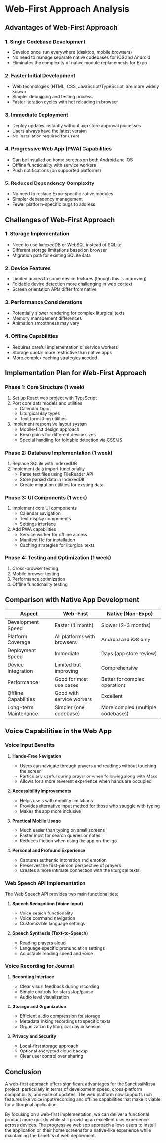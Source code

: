 # Web-First Approach Analysis

## Advantages of Web-First Approach

### 1. Single Codebase Development
- Develop once, run everywhere (desktop, mobile browsers)
- No need to manage separate native codebases for iOS and Android
- Eliminates the complexity of native module replacements for Expo

### 2. Faster Initial Development
- Web technologies (HTML, CSS, JavaScript/TypeScript) are more widely known
- Simpler debugging and testing process
- Faster iteration cycles with hot reloading in browser

### 3. Immediate Deployment
- Deploy updates instantly without app store approval processes
- Users always have the latest version
- No installation required for users

### 4. Progressive Web App (PWA) Capabilities
- Can be installed on home screens on both Android and iOS
- Offline functionality with service workers
- Push notifications (on supported platforms)

### 5. Reduced Dependency Complexity
- No need to replace Expo-specific native modules
- Simpler dependency management
- Fewer platform-specific bugs to address

## Challenges of Web-First Approach

### 1. Storage Implementation
- Need to use IndexedDB or WebSQL instead of SQLite
- Different storage limitations based on browser
- Migration path for existing SQLite data

### 2. Device Features
- Limited access to some device features (though this is improving)
- Foldable device detection more challenging in web context
- Screen orientation APIs differ from native

### 3. Performance Considerations
- Potentially slower rendering for complex liturgical texts
- Memory management differences
- Animation smoothness may vary

### 4. Offline Capabilities
- Requires careful implementation of service workers
- Storage quotas more restrictive than native apps
- More complex caching strategies needed

## Implementation Plan for Web-First Approach

### Phase 1: Core Structure (1 week)
1. Set up React web project with TypeScript
2. Port core data models and utilities
   - Calendar logic
   - Liturgical day types
   - Text formatting utilities
3. Implement responsive layout system
   - Mobile-first design approach
   - Breakpoints for different device sizes
   - Special handling for foldable detection via CSS/JS

### Phase 2: Database Implementation (1 week)
1. Replace SQLite with IndexedDB
2. Implement data import functionality
   - Parse text files using FileReader API
   - Store parsed data in IndexedDB
   - Create migration utilities for existing data

### Phase 3: UI Components (1 week)
1. Implement core UI components
   - Calendar navigation
   - Text display components
   - Settings interface
2. Add PWA capabilities
   - Service worker for offline access
   - Manifest file for installation
   - Caching strategies for liturgical texts

### Phase 4: Testing and Optimization (1 week)
1. Cross-browser testing
2. Mobile browser testing
3. Performance optimization
4. Offline functionality testing

## Comparison with Native App Development

| Aspect | Web-First | Native (Non-Expo) |
|--------|-----------|-------------------|
| Development Speed | Faster (1 month) | Slower (2-3 months) |
| Platform Coverage | All platforms with browsers | Android and iOS only |
| Deployment Speed | Immediate | Days (app store review) |
| Device Integration | Limited but improving | Comprehensive |
| Performance | Good for most use cases | Better for complex operations |
| Offline Capabilities | Good with service workers | Excellent |
| Long-term Maintenance | Simpler (one codebase) | More complex (multiple codebases) |

## Voice Capabilities in the Web App

### Voice Input Benefits
1. **Hands-Free Navigation**
   - Users can navigate through prayers and readings without touching the screen
   - Particularly useful during prayer or when following along with Mass
   - Allows for a more reverent experience when hands are occupied

2. **Accessibility Improvements**
   - Helps users with mobility limitations
   - Provides alternative input method for those who struggle with typing
   - Makes the app more inclusive

3. **Practical Mobile Usage**
   - Much easier than typing on small screens
   - Faster input for search queries or notes
   - Reduces friction when using the app on-the-go

4. **Personal and Profound Experience**
   - Captures authentic intonation and emotion
   - Preserves the first-person perspective of prayers
   - Creates a more intimate connection with the liturgical texts

### Web Speech API Implementation
The Web Speech API provides two main functionalities:

1. **Speech Recognition (Voice Input)**
   - Voice search functionality
   - Voice command navigation
   - Customizable language settings

2. **Speech Synthesis (Text-to-Speech)**
   - Reading prayers aloud
   - Language-specific pronunciation settings
   - Adjustable reading speed and voice

### Voice Recording for Journal
1. **Recording Interface**
   - Clear visual feedback during recording
   - Simple controls for start/stop/pause
   - Audio level visualization

2. **Storage and Organization**
   - Efficient audio compression for storage
   - Metadata linking recordings to specific texts
   - Organization by liturgical day or season

3. **Privacy and Security**
   - Local-first storage approach
   - Optional encrypted cloud backup
   - Clear user control over sharing

## Conclusion
A web-first approach offers significant advantages for the SanctissiMissa project, particularly in terms of development speed, cross-platform compatibility, and ease of updates. The web platform now supports rich features like voice input/recording and offline capabilities that make it viable for a liturgical application.

By focusing on a web-first implementation, we can deliver a functional product more quickly while still providing an excellent user experience across devices. The progressive web app approach allows users to install the application on their home screens for a native-like experience while maintaining the benefits of web deployment.
